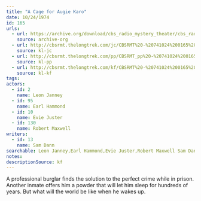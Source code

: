 ```yaml
---
title: "A Cage for Augie Karo"
date: 10/24/1974
id: 165
urls: 
  - url: https://archive.org/download/cbs_radio_mystery_theater/cbs_radio_mystery_theater-0151-0200.zip/cbs_radio_mystery_theater-0151-0200%2Fcbsrmt_0165_a_cage_for_augie_karo.mp3
    source: archive-org
  - url: http://cbsrmt.thelongtrek.com/jc/CBSRMT%20-%20741024%200165%20Cage%20For%20Augie%20Karo%20vbr%20fb2_jc.mp3
    source: kl-jc
  - url: http://cbsrmt.thelongtrek.com/pp/CBSRMT_pp%20-%20741024%200165%20A%20Cage%20for%20Augie%20Karo.mp3
    source: kl-pp
  - url: http://cbsrmt.thelongtrek.com/kf/CBSRMT%20-%20741024%200165%20A%20Cage%20For%20Augie%20Karo_kf.mp3
    source: kl-kf
tags: 
actors:  
  - id: 2
    name: Leon Janney  
  - id: 95
    name: Earl Hammond  
  - id: 10
    name: Evie Juster  
  - id: 130
    name: Robert Maxwell
writers:  
  - id: 13
    name: Sam Dann
searchable: Leon Janney,Earl Hammond,Evie Juster,Robert Maxwell Sam Dann
notes: 
descriptionSource: kf
---
```

A professional burglar finds the solution to the perfect crime while in prison. Another inmate offers him a powder that will let him sleep for hundreds of years. But what will the world be like when he wakes up.